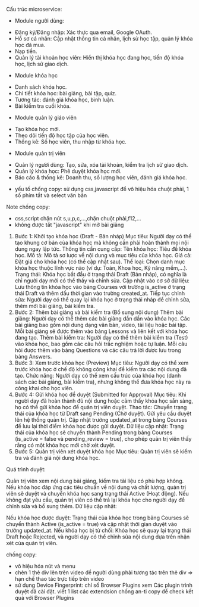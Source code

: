 Cấu trúc microservice: 
- Module người dùng:
+ Đăng ký/Đăng nhập: Xác thực qua email, Google OAuth.
+ Hồ sơ cá nhân: Cập nhật thông tin cá nhân, lịch sử học tập, quản lý khóa học đã mua.
+ Nạp tiền.
+ Quản lý tài khoản học viên: Hiển thị khóa học đang học, tiến độ khóa học, lịch sử giao dịch.

- Module khóa học
+ Danh sách khóa học.
+ Chi tiết khóa học: bài giảng, bài tập, quiz.
+ Tương tác: đánh giá khóa học, bình luận.
+ Bài kiểm tra cuối khóa.

- Module quản lý giáo viên
+ Tạo khóa học mới.
+ Theo dõi tiến độ học tập của học viên.
+ Thống kê: Số học viên, thu nhập từ khóa học.

- Module quản trị viên
+ Quản lý người dùng: Tạo, sửa, xóa tài khoản, kiểm tra lịch sử giao dịch.
+ Quản lý khóa học: Phê duyệt khóa học mới.
+ Báo cáo & thống kê: Doanh thu, số lượng học viên, đánh giá khóa học.

- yếu tố chống copy: sử dụng css,javascript để vô hiệu hóa chuột phải, 1 số phím tắt và select văn bản 


Note chống copy:
- css,script chặn nút s,u,p,c,...,chặn chuột phải,f12,...
- không được tắt "javascript" khi mở bài giảng

1. Bước 1: Khởi tạo khóa học (Draft - Bản nháp)
Mục tiêu: Người dạy có thể tạo khung cơ bản của khóa học mà không cần phải hoàn thành mọi nội dung ngay lập tức.
Thông tin cần cung cấp:
Tên khóa học: Tiêu đề khóa học.
Mô tả: Mô tả sơ lược về nội dung và mục tiêu của khóa học.
Giá cả: Đặt giá cho khóa học (có thể cập nhật sau).
Thể loại: Chọn danh mục khóa học thuộc lĩnh vực nào (ví dụ: Toán, Khoa học, Kỹ năng mềm,...).
Trạng thái: Khóa học bắt đầu ở trạng thái Draft (Bản nháp), có nghĩa là chỉ người dạy mới có thể thấy và chỉnh sửa.
Cập nhật vào cơ sở dữ liệu: Lưu thông tin khóa học vào bảng Courses với trường is_active ở trạng thái Draft và thêm dấu thời gian vào trường created_at.
Tiếp tục chỉnh sửa: Người dạy có thể quay lại khóa học ở trạng thái nháp để chỉnh sửa, thêm mới bài giảng, bài kiểm tra.
2. Bước 2: Thêm bài giảng và bài kiểm tra (Bổ sung nội dung)
Thêm bài giảng:
Người dạy có thể thêm các bài giảng dần dần vào khóa học.
Các bài giảng bao gồm nội dung dạng văn bản, video, tài liệu hoặc bài tập.
Mỗi bài giảng sẽ được thêm vào bảng Lessons và liên kết với khóa học đang tạo.
Thêm bài kiểm tra:
Người dạy có thể thêm bài kiểm tra (Test) vào khóa học, bao gồm các câu hỏi trắc nghiệm hoặc tự luận.
Mỗi câu hỏi được thêm vào bảng Questions và các câu trả lời được lưu trong bảng Answers.
3. Bước 3: Xem trước khóa học (Preview)
Mục tiêu: Người dạy có thể xem trước khóa học ở chế độ không công khai để kiểm tra các nội dung đã tạo.
Chức năng: Người dạy có thể xem cấu trúc của khóa học (danh sách các bài giảng, bài kiểm tra), nhưng không thể đưa khóa học này ra công khai cho học viên.
4. Bước 4: Gửi khóa học để duyệt (Submitted for Approval)
Mục tiêu: Khi người dạy đã hoàn thành đủ nội dung hoặc cảm thấy khóa học sẵn sàng, họ có thể gửi khóa học để quản trị viên duyệt.
Thao tác:
Chuyển trạng thái của khóa học từ Draft sang Pending (Chờ duyệt).
Gửi yêu cầu duyệt lên hệ thống quản trị.
Cập nhật trường updated_at trong bảng Courses để lưu lại thời điểm khóa học được gửi duyệt.
Dữ liệu cập nhật:
Trạng thái của khóa học sẽ chuyển thành Pending trong bảng Courses (is_active = false và pending_review = true), cho phép quản trị viên thấy rằng có một khóa học mới chờ xét duyệt.
5. Bước 5: Quản trị viên xét duyệt khóa học
Mục tiêu: Quản trị viên sẽ kiểm tra và đánh giá nội dung khóa học.

Quá trình duyệt:

Quản trị viên xem nội dung bài giảng, kiểm tra tài liệu có phù hợp không.
Nếu khóa học đáp ứng các tiêu chuẩn về nội dung và chất lượng, quản trị viên sẽ duyệt và chuyển khóa học sang trạng thái Active (Hoạt động).
Nếu không đạt yêu cầu, quản trị viên có thể trả lại khóa học cho người dạy để chỉnh sửa và bổ sung thêm.
Dữ liệu cập nhật:

Nếu khóa học được duyệt: Trạng thái của khóa học trong bảng Courses sẽ chuyển thành Active (is_active = true) và cập nhật thời gian duyệt vào trường updated_at.
Nếu khóa học bị từ chối: Khóa học sẽ quay lại trạng thái Draft hoặc Rejected, và người dạy có thể chỉnh sửa nội dung dựa trên nhận xét của quản trị viên.


chống copy:
- vô hiệu hóa nút và menu
- chèn 1 thẻ div lên trên video để người dùng phải tương tác trên thẻ div => hạn chế thao tác trực tiếp trên video
- sử dụng Device Fingerprint: chỉ số Browser Plugins xem Các plugin trình duyệt đã cài đặt. viết 1 list các extendsion chống an-ti copy để check kết quả với Browser Plugins 
